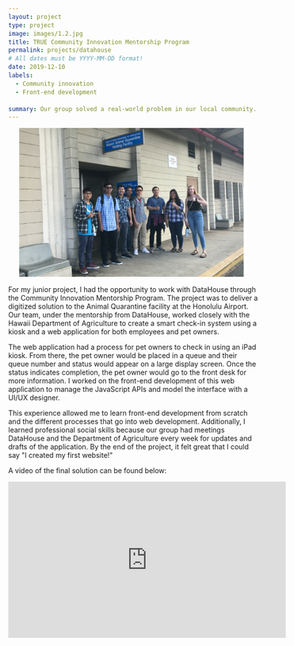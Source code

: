 ```yaml
---
layout: project
type: project
image: images/1.2.jpg
title: TRUE Community Innovation Mentorship Program
permalink: projects/datahouse
# All dates must be YYYY-MM-DD format!
date: 2019-12-10
labels:
  - Community innovation
  - Front-end development
  
summary: Our group solved a real-world problem in our local community.
---
```


<p align="center">
  <img width="460" height="300" src="../images/1.1.jpg">
</p>

For my junior project, I had the opportunity to work with DataHouse through the Community Innovation Mentorship Program. The project was to deliver a digitized solution to the Animal Quarantine facility at the Honolulu Airport. Our team, under the mentorship from DataHouse, worked closely with the Hawaii Department of Agriculture to create a smart check-in system using a kiosk and a web application for both employees and pet owners. 

The web application had a process for pet owners to check in using an iPad kiosk. From there, the pet owner would be placed in a queue and their queue number and status would appear on a large display screen. Once the status indicates completion, the pet owner would go to the front desk for more information. I worked on the front-end development of this web application to manage the JavaScript APIs and model the interface with a UI/UX designer.

This experience allowed me to learn front-end development from scratch and the different processes that go into web development. Additionally, I learned professional social skills because our group had meetings DataHouse and the Department of Agriculture every week for updates and drafts of the application. By the end of the project, it felt great that I could say "I created my first website!"

A video of the final solution can be found below:

<p align="center">
  <iframe width="560" height="315" src="https://www.youtube.com/embed/c3d31JSaX8o" frameborder="0" allow="accelerometer; autoplay; encrypted-media; gyroscope; picture-in-picture" allowfullscreen></iframe>
</p>






